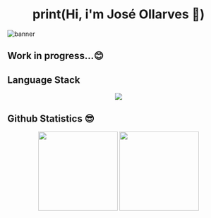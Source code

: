 <html>
  <body>
    <h1 align="center">print(Hi, i'm José Ollarves 🐍)</h1>
    <img alt="banner" src="https://github.com/joseollarves/joseollarves/assets/107653281/dabad1b3-3986-4d7f-8a63-e80e45517e68"/>
  </body>
</html>

## Work in progress...😊

## Language Stack

<html>
  <body>
    <p align="center">
      <a href="https://skillicons.dev">
        <img src="https://skillicons.dev/icons?i=py,flask,html,css,tailwind,js,ts,nodejs,express,vue,nuxtjs,php,laravel,vite,mysql,postgres,prisma,supabase,vercel,gcp,vscode,vim,neovim,git,github,)](https://skillicons.dev" />
      </a>
    </p>
  </body>
</html>

## Github Statistics 😎
<html>
  <body>
    <p align="center">
      <img height="180em" src="https://github-readme-stats.vercel.app/api?username=joseollarves&show_icons=true&theme=github_dark"/>
      <img height="180em" src="https://github-readme-stats.vercel.app/api/top-langs/?username=joseollarves&theme=github_dark"/>
    </p>
  </body>
</html>
